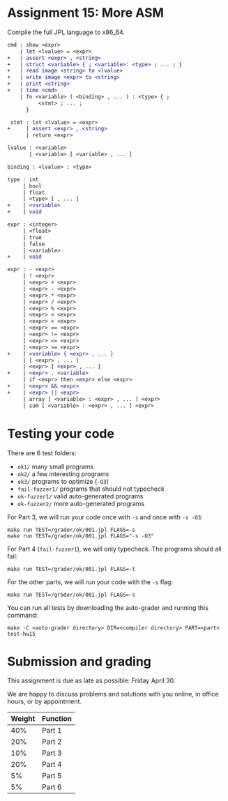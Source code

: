 Assignment 15: More ASM
=======================

Compile the full JPL language to x86_64.
 
```diff
cmd : show <expr>
    | let <lvalue> = <expr>
+   | assert <expr> , <string>
+   | struct <variable> { ; <variable>: <type> ; ... ; }
+   | read image <string> to <lvalue>
+   | write image <expr> to <string>
+   | print <string>
+   | time <cmd>
    | fn <variable> ( <binding> , ... ) : <type> { ;
          <stmt> ; ... ;
      }

 stmt : let <lvalue> = <expr>
+     | assert <expr> , <string>
      | return <expr>

lvalue : <variable>
       | <variable> [ <variable> , ... ]

binding : <lvalue> : <type>

type : int
     | bool
     | float
     | <type> [ , ... ]
+    | <variable>
+    | void

expr : <integer>
     | <float>
     | true
     | false
     | <variable>
+    | void

expr : - <expr>
     | ! <expr>
     | <expr> + <expr>
     | <expr> - <expr>
     | <expr> * <expr>
     | <expr> / <expr>
     | <expr> % <expr>
     | <expr> < <expr>
     | <expr> > <expr>
     | <expr> == <expr>
     | <expr> != <expr>
     | <expr> <= <expr>
     | <expr> >= <expr>
+    | <variable> { <expr> , ... }
     | [ <expr> , ... ]
     | <expr> [ <expr> , ... ]
+    | <expr> . <variable>
     | if <expr> then <expr> else <expr>
+    | <expr> && <expr>
+    | <expr> || <expr>
     | array [ <variable> : <expr> , ... ] <expr>
     | sum [ <variable> : <expr> , ... ] <expr>
```


# Testing your code

There are 6 test folders:

- `ok1/` many small programs
- `ok2/` a few interesting programs
- `ok3/` programs to optimize (`-O3`)
- `fail-fuzzer1/` programs that should not typecheck
- `ok-fuzzer1/` valid auto-generated programs
- `ok-fuzzer2/` more auto-generated programs

For Part 3, we will run your code once with `-s` and once with `-s -O3`:

    make run TEST=/grader/ok/001.jpl FLAGS=-s
    make run TEST=/grader/ok/001.jpl FLAGS="-s -O3"

For Part 4 (`fail-fuzzer1`), we will only typecheck. The programs should all fail:

    make run TEST=/grader/ok/001.jpl FLAGS=-t

For the other parts, we will run your code with the `-s` flag:

    make run TEST=/grader/ok/001.jpl FLAGS=-s

You can run all tests by downloading the auto-grader and running this command:

    make -C <auto-grader directory> DIR=<compiler directory> PART=<part> test-hw15


# Submission and grading

This assignment is due as late as possible: Friday April 30.

We are happy to discuss problems and solutions with you online, in office
hours, or by appointment.

| Weight | Function |
|--------|----------|
| 40%    | Part 1   |
| 20%    | Part 2   |
| 10%    | Part 3   |
| 20%    | Part 4   |
|  5%    | Part 5   |
|  5%    | Part 6   |

